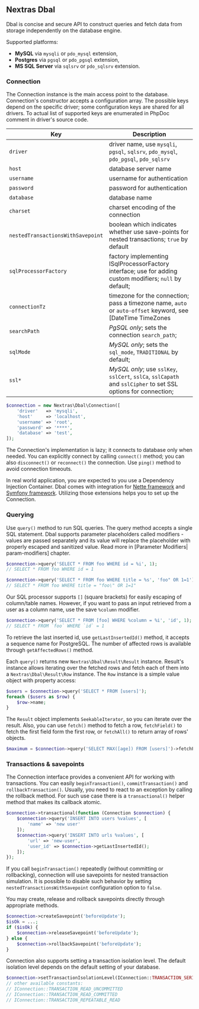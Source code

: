 ## Nextras Dbal

Dbal is concise and secure API to construct queries and fetch data from storage independently on the database engine.

Supported platforms:

- **MySQL** via `mysqli` or `pdo_mysql` extension,
- **Postgres** via `pgsql` or `pdo_pgsql` extension,
- **MS SQL Server** via `sqlsrv` or `pdo_sqlsrv` extension.

### Connection

The Connection instance is the main access point to the database. Connection's constructor accepts a configuration array. The possible keys depend on the specific driver; some configuration keys are shared for all drivers. To actual list of supported keys are enumerated in PhpDoc comment in driver's source code.

| Key                               | Description                                                                                                    |
|-----------------------------------|----------------------------------------------------------------------------------------------------------------|
| `driver`                          | driver name, use `mysqli`, `pgsql`, `sqlsrv`, `pdo_mysql`, `pdo_pgsql`, `pdo_sqlsrv`                           |
| `host`                            | database server name                                                                                           |
| `username`                        | username for authentication                                                                                    |
| `password`                        | password for authentication                                                                                    |
| `database`                        | database name                                                                                                  |
| `charset`                         | charset encoding of the connection                                                                             |
| `nestedTransactionsWithSavepoint` | boolean which indicates whether use save-points for nested transactions; `true` by default                     |
| `sqlProcessorFactory`             | factory implementing ISqlProcessorFactory interface; use for adding custom modifiers; `null` by default;       |
| `connectionTz`                    | timezone for the connection; pass a timezone name, `auto` or `auto-offset` keyword, see [DateTime TimeZones    | datetime] chapter for more info;|
| `searchPath`                      | *PgSQL only*; sets the connection `search_path`;                                                               |
| `sqlMode`                         | *MySQL only*; sets the `sql_mode`, `TRADITIONAL` by default;                                                   |
| `ssl*`                            | *MySQL only*; use `sslKey`, `sslCert`, `sslCa`, `sslCapath` and `sslCipher` to set SSL options for connection; |

```php
$connection = new Nextras\Dbal\Connection([
	'driver'   => 'mysqli',
	'host'     => 'localhost',
	'username' => 'root',
	'password' => '****',
	'database' => 'test',
]);
```

The Connection's implementation is lazy; it connects to database only when needed. You can explicitly connect by calling `connect()` method; you can also `disconnect()` or `reconnect()` the connection. Use `ping()` method to avoid connection timeouts.

In real world application, you are expected to you use a Dependency Injection Container. Dbal comes with integration for [Nette framework](config-nette) and [Symfony framework](config-symfony). Utilizing those extensions helps you to set up the Connection.

### Querying

Use `query()` method to run SQL queries. The query method accepts a single SQL statement. Dbal supports parameter placeholders called modifiers - values are passed separately and its value will replace the placeholder with properly escaped and sanitized value. Read more in [Parameter Modifiers| param-modifiers] chapter.

```php
$connection->query('SELECT * FROM foo WHERE id = %i', 1);
// SELECT * FROM foo WHERE id = 1

$connection->query('SELECT * FROM foo WHERE title = %s', 'foo" OR 1=1');
// SELECT * FROM foo WHERE title = "foo\" OR 1=1"
```

Our SQL processor supports `[]` (square brackets) for easily escaping of column/table names. However, if you want to pass an input retrieved from a user as a column name, use the save `%column` modifier.

```php
$connection->query('SELECT * FROM [foo] WHERE %column = %i', 'id', 1);
// SELECT * FROM `foo` WHERE `id` = 1
```

To retrieve the last inserted id, use `getLastInsertedId()` method, it accepts a sequence name for PostgreSQL. The number of affected rows is available through `getAffectedRows()` method.

Each `query()` returns new `Nextras\Dbal\Result\Result` instance. Result's instance allows iterating over the fetched rows and fetch each of them into a `Nextras\Dbal\Result\Row` instance. The `Row` instance is a simple value object with property access:

```php
$users = $connection->query('SELECT * FROM [users]');
foreach ($users as $row) {
	$row->name;
}
```

The `Result` object implements `SeekableIterator`, so you can iterate over the result. Also, you can use `fetch()` method to fetch a row, `fetchField()` to fetch the first field form the first row, or `fetchAll()` to return array of rows' objects.

```php
$maximum = $connection->query('SELECT MAX([age]) FROM [users]')->fetchField();
```

### Transactions & savepoints

The Connection interface provides a convenient API for working with transactions. You can easily `beginTransaction()`, `commitTransaction()` and `rollbackTransaction()`. Usually, you need to react to an exception by calling the rollback method. For such use case there is a `transactional()` helper method that makes its callback atomic.

```php
$connection->transactional(function (Connection $connection) {
	$connection->query('INSERT INTO users %values', [
		'name' => 'new user'
	]);
	$connection->query('INSERT INTO urls %values', [
		'url' => 'new-user',
		'user_id' => $connection->getLastInsertedId();
	]);
});
```

If you call `beginTransaction()` repeatedly (without committing or rollbacking), connection will use savepoints for nested transaction simulation. It is possible to disable such behavior by setting `nestedTransactionsWithSavepoint` configuration option to `false`.

You may create, release and rollback savepoints directly through appropriate methods.

```php
$connection->createSavepoint('beforeUpdate');
$isOk = ...;
if ($isOk) {
	$connection->releaseSavepoint('beforeUpdate');
} else {
	$connection->rollbackSavepoint('beforeUpdate');
}
```

Connection also supports setting a transaction isolation level. The default isolation level depends on the default setting of your database.

```php
$connection->setTransactionIsolationLevel(IConnection::TRANSACTION_SERIALIZABLE);
// other available constants:
// IConnection::TRANSACTION_READ_UNCOMMITTED
// IConnection::TRANSACTION_READ_COMMITTED
// IConnection::TRANSACTION_REPEATABLE_READ
```
